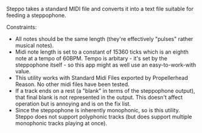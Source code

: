 Steppo takes a standard MIDI file and converts it into a text file suitable for feeding a steppophone. 

Constraints:
- All notes should be the same length (they're effectively "pulses" rather musical notes).
- Midi note length is set to a constant of 15360 ticks which is an eighth note at a tempo of 60BPM. Tempo is arbitary - it's set by the steppophone itself - so this app might as well use an easy-to-work-with value.
- This utility works with Standard Midi Files exported by Propellerhead Reason. No other midi files have been tested.
- If a track ends on a rest (a "blank" in terms of the steppophone output), that final blank is not represented in the output. This doesn't affect operation but is annoying and is on the fix list.
- Since the steppophone is inherently monophonic, so is this utility. Steppo does not support polyphonic tracks (but does support multiple monophonic tracks playing at once).